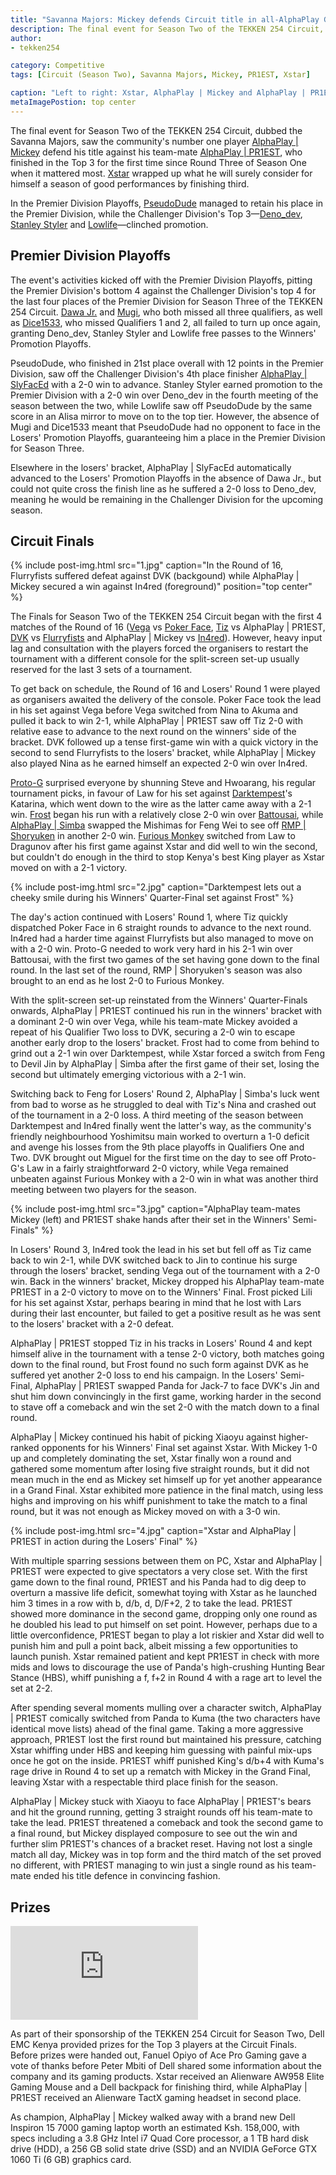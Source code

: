 ```yaml
---
title: "Savanna Majors: Mickey defends Circuit title in all-AlphaPlay Grand Final"
description: The final event for Season Two of the TEKKEN 254 Circuit, dubbed the Savanna Majors, saw the community's number one player AlphaPlay | Mickey defend his title against his team-mate AlphaPlay | PR1EST.
author:
- tekken254

category: Competitive
tags: [Circuit (Season Two), Savanna Majors, Mickey, PR1EST, Xstar]

caption: "Left to right: Xstar, AlphaPlay | Mickey and AlphaPlay | PR1EST pose with their prizes, which were presented by Peter Mbiti, Dell's Brand & Category Manager for Central and Eastern Africa"
metaImagePostion: top center
---
```

<p>The final event for Season Two of the TEKKEN 254 Circuit, dubbed the Savanna Majors, saw the community's number one player <a href="/circuit/tekken/profile.html?id=2907096" target="_blank">AlphaPlay | Mickey</a> defend his title against his team-mate <a href="/circuit/tekken/profile.html?id=8665351" target="_blank">AlphaPlay | PR1EST</a>, who finished in the Top 3 for the first time since Round Three of Season One when it mattered most. <a href="/circuit/tekken/profile.html?id=4183920" target="_blank">Xstar</a> wrapped up what he will surely consider for himself a season of good performances by finishing third.</p>

<p>In the Premier Division Playoffs, <a href="/circuit/tekken/profile.html?id=0051349" target="_blank">PseudoDude</a> managed to retain his place in the Premier Division, while the Challenger Division's Top 3—<a href="/circuit/tekken/profile.html?id=2782272" target="_blank">Deno_dev</a>, <a href="/circuit/tekken/profile.html?id=1998890" target="_blank">Stanley Styler</a> and <a href="/circuit/tekken/profile.html?id=6265787" target="_blank">Lowlife</a>—clinched promotion.</p>

<section>
    <h2 class="site-red uppercase">Premier Division Playoffs</h2>
    <p>The event's activities kicked off with the Premier Division Playoffs, pitting the Premier Division's bottom 4 against the Challenger Division's top 4 for the last four places of the Premier Division for Season Three of the TEKKEN 254 Circuit. <a href="/circuit/tekken/profile.html?id=3027689" target="_blank">Dawa Jr.</a> and <a href="/circuit/tekken/profile.html?id=7479116" target="_blank">Mugi</a>, who both missed all three qualifiers, as well as <a href="/circuit/tekken/profile.html?id=2875928" target="_blank">Dice1533</a>, who missed Qualifiers 1 and 2, all failed to turn up once again, granting Deno_dev, Stanley Styler and Lowlife free passes to the Winners' Promotion Playoffs.</p>
    <p>PseudoDude, who finished in 21st place overall with 12 points in the Premier Division, saw off the Challenger Division's 4th place finisher <a href="/circuit/tekken/profile.html?id=3797413" target="_blank">AlphaPlay | SlyFacEd</a> with a 2-0 win to advance. Stanley Styler earned promotion to the Premier Division with a 2-0 win over Deno_dev in the fourth meeting of the season between the two, while Lowlife saw off PseudoDude by the same score in an Alisa mirror to move on to the top tier. However, the absence of Mugi and Dice1533 meant that PseudoDude had no opponent to face in the Losers' Promotion Playoffs, guaranteeing him a place in the Premier Division for Season Three.</p>
    <p>Elsewhere in the losers' bracket, AlphaPlay | SlyFacEd automatically advanced to the Losers' Promotion Playoffs in the absence of Dawa Jr., but could not quite cross the finish line as he suffered a 2-0 loss to Deno_dev, meaning he would be remaining in the Challenger Division for the upcoming season.</p>
</section>

<section>
    <h2 class="site-red uppercase">Circuit Finals</h2>
    {% include post-img.html src="1.jpg" caption="In the Round of 16, Flurryfists suffered defeat against DVK (backgound) while AlphaPlay | Mickey secured a win against In4red (foreground)" position="top center" %}
    <p>The Finals for Season Two of the TEKKEN 254 Circuit began with the first 4 matches of the Round of 16 (<a href="/circuit/tekken/profile.html?id=7167649" target="_blank">Vega</a> vs <a href="/circuit/tekken/profile.html?id=4291033" target="_blank">Poker Face</a>, <a href="/circuit/tekken/profile.html?id=4449622" target="_blank">Tiz</a> vs AlphaPlay | PR1EST, <a href="/circuit/tekken/profile.html?id=4092983" target="_blank">DVK</a> vs <a href="/circuit/tekken/profile.html?id=9970940" target="_blank">Flurryfists</a> and AlphaPlay | Mickey vs <a href="/circuit/tekken/profile.html?id=7900514" target="_blank">In4red</a>). However, heavy input lag and consultation with the players forced the organisers to restart the tournament with a different console for the split-screen set-up usually reserved for the last 3 sets of a tournament.</p>
    <p>To get back on schedule, the Round of 16 and Losers' Round 1 were played as organisers awaited the delivery of the console. Poker Face took the lead in his set against Vega before Vega switched from Nina to Akuma and pulled it back to win 2-1, while AlphaPlay | PR1EST saw off Tiz 2-0 with relative ease to advance to the next round on the winners' side of the bracket. DVK followed up a tense first-game win with a quick victory in the second to send Flurryfists to the losers' bracket, while AlphaPlay | Mickey also played Nina as he earned himself an expected 2-0 win over In4red.</p>
    <p><a href="/circuit/tekken/profile.html?id=2447761" target="_blank">Proto-G</a> surprised everyone by shunning Steve and Hwoarang, his regular tournament picks, in favour of Law for his set against <a href="/circuit/tekken/profile.html?id=0749083" target="_blank">Darktempest</a>'s Katarina, which went down to the wire as the latter came away with a 2-1 win. <a href="/circuit/tekken/profile.html?id=4644523" target="_blank">Frost</a> began his run with a relatively close 2-0 win over <a href="/circuit/tekken/profile.html?id=0145831" target="_blank">Battousai</a>, while <a href="/circuit/tekken/profile.html?id=2685183" target="_blank">AlphaPlay | Simba</a> swapped the Mishimas for Feng Wei to see off <a href="/circuit/tekken/profile.html?id=1677506" target="_blank">RMP | Shoryuken</a> in another 2-0 win. <a href="/circuit/tekken/profile.html?id=3798058" target="_blank">Furious Monkey</a> switched from Law to Dragunov after his first game against Xstar and did well to win the second, but couldn't do enough in the third to stop Kenya's best King player as Xstar moved on with a 2-1 victory.</p>
    {% include post-img.html src="2.jpg" caption="Darktempest lets out a cheeky smile during his Winners' Quarter-Final set against Frost" %}
    <p>The day's action continued with Losers' Round 1, where Tiz quickly dispatched Poker Face in 6 straight rounds to advance to the next round. In4red had a harder time against Flurryfists but also managed to move on with a 2-0 win. Proto-G needed to work very hard in his 2-1 win over Battousai, with the first two games of the set having gone down to the final round. In the last set of the round, RMP | Shoryuken's season was also brought to an end as he lost 2-0 to Furious Monkey.</p>
    <p>With the split-screen set-up reinstated from the Winners' Quarter-Finals onwards, AlphaPlay | PR1EST continued his run in the winners' bracket with a dominant 2-0 win over Vega, while his team-mate Mickey avoided a repeat of his Qualifier Two loss to DVK, securing a 2-0 win to escape another early drop to the losers' bracket. Frost had to come from behind to grind out a 2-1 win over Darktempest, while Xstar forced a switch from Feng to Devil Jin by AlphaPlay | Simba after the first game of their set, losing the second but ultimately emerging victorious with a 2-1 win.</p>
    <p>Switching back to Feng for Losers' Round 2, AlphaPlay | Simba's luck went from bad to worse as he struggled to deal with Tiz's Nina and crashed out of the tournament in a 2-0 loss. A third meeting of the season between Darktempest and In4red finally went the latter's way, as the community's friendly neighbourhood Yoshimitsu main worked to overturn a 1-0 deficit and avenge his losses from the 9th place playoffs in Qualifiers One and Two. DVK brought out Miguel for the first time on the day to see off Proto-G's Law in a fairly straightforward 2-0 victory, while Vega remained unbeaten against Furious Monkey with a 2-0 win in what was another third meeting between two players for the season.</p>
    {% include post-img.html src="3.jpg" caption="AlphaPlay team-mates Mickey (left) and PR1EST shake hands after their set in the Winners' Semi-Finals" %}
    <p>In Losers' Round 3, In4red took the lead in his set but fell off as Tiz came back to win 2-1, while DVK switched back to Jin to continue his surge through the losers' bracket, sending Vega out of the tournament with a 2-0 win. Back in the winners' bracket, Mickey dropped his AlphaPlay team-mate PR1EST in a 2-0 victory to move on to the Winners' Final. Frost picked Lili for his set against Xstar, perhaps bearing in mind that he lost with Lars during their last encounter, but failed to get a positive result as he was sent to the losers' bracket with a 2-0 defeat.</p>
    <p>AlphaPlay | PR1EST stopped Tiz in his tracks in Losers' Round 4 and kept himself alive in the tournament with a tense 2-0 victory, both matches going down to the final round, but Frost found no such form against DVK as he suffered yet another 2-0 loss to end his campaign. In the Losers' Semi-Final, AlphaPlay | PR1EST swapped Panda for Jack-7 to face DVK's Jin and shut him down convincingly in the first game, working harder in the second to stave off a comeback and win the set 2-0 with the match down to a final round.</p>
    <p>AlphaPlay | Mickey continued his habit of picking Xiaoyu against higher-ranked opponents for his Winners' Final set against Xstar. With Mickey 1-0 up and completely dominating the set, Xstar finally won a round and gathered some momentum after losing five straight rounds, but it did not mean much in the end as Mickey set himself up for yet another appearance in a Grand Final. Xstar exhibited more patience in the final match, using less highs and improving on his whiff punishment to take the match to a final round, but it was not enough as Mickey moved on with a 3-0 win.</p>
    {% include post-img.html src="4.jpg" caption="Xstar and AlphaPlay | PR1EST in action during the Losers' Final" %}
    <p>With multiple sparring sessions between them on PC, Xstar and AlphaPlay | PR1EST were expected to give spectators a very close set. With the first game down to the final round, PR1EST and his Panda had to dig deep to overturn a massive life deficit, somewhat toying with Xstar as he launched him 3 times in a row with b, d/b, d, D/F+2, 2 to take the lead. PR1EST showed more dominance in the second game, dropping only one round as he doubled his lead to put himself on set point. However, perhaps due to a little overconfidence, PR1EST began to play a lot riskier and Xstar did well to punish him and pull a point back, albeit missing a few opportunities to launch punish. Xstar remained patient and kept PR1EST in check with more mids and lows to discourage the use of Panda's high-crushing Hunting Bear Stance (HBS), whiff punishing a f, f+2 in Round 4 with a rage art to level the set at 2-2.</p>
    <p>After spending several moments mulling over a character switch, AlphaPlay | PR1EST comically switched from Panda to Kuma (the two characters have identical move lists) ahead of the final game. Taking a more aggressive approach, PR1EST lost the first round but maintained his pressure, catching Xstar whiffing under HBS and keeping him guessing with painful mix-ups once he got on the inside. PR1EST whiff punished King's d/b+4 with Kuma's rage drive in Round 4 to set up a rematch with Mickey in the Grand Final, leaving Xstar with a respectable third place finish for the season.</p>
    <p>AlphaPlay | Mickey stuck with Xiaoyu to face AlphaPlay | PR1EST's bears and hit the ground running, getting 3 straight rounds off his team-mate to take the lead. PR1EST threatened a comeback and took the second game to a final round, but Mickey displayed composure to see out the win and further slim PR1EST's chances of a bracket reset. Having not lost a single match all day, Mickey was in top form and the third match of the set proved no different, with PR1EST managing to win just a single round as his team-mate ended his title defence in convincing fashion.</p>
</section>

<section>
    <h2 class="site-red uppercase">Prizes</h2>
    <div class="video-container d-flex justify-content-center mb-3">
        <iframe class="video-showcase" src="https://www.youtube.com/embed/CRXKhe7Nfxc" frameborder="0" allow="accelerometer; autoplay; clipboard-write; encrypted-media; gyroscope; picture-in-picture" allowfullscreen></iframe>
    </div>
    <p>As part of their sponsorship of the TEKKEN 254 Circuit for Season Two, Dell EMC Kenya provided prizes for the Top 3 players at the Circuit Finals. Before prizes were handed out, Fanuel Opiyo of Ace Pro Gaming gave a vote of thanks before Peter Mbiti of Dell shared some information about the company and its gaming products. Xstar received an Alienware AW958 Elite Gaming Mouse and a Dell backpack for finishing third, while AlphaPlay | PR1EST received an Alienware TactX gaming headset in second place.</p>
    <p>As champion, AlphaPlay | Mickey walked away with a brand new Dell Inspiron 15 7000 gaming laptop worth an estimated Ksh. 158,000, with specs including a 3.8 GHz Intel i7 Quad Core processor, a 1 TB hard disk drive (HDD), a 256 GB solid state drive (SSD) and an NVIDIA GeForce GTX 1060 Ti (6 GB) graphics card.</p>
</section>